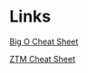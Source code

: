 # Links

[Big O Cheat Sheet](https://www.bigocheatsheet.com/)

[ZTM Cheat Sheet](https://zerotomastery.io/cheatsheets/big-o-cheat-sheet/)